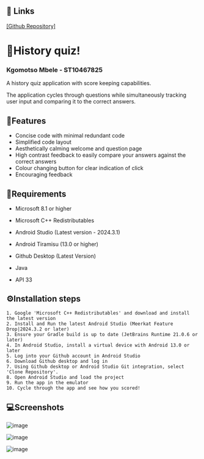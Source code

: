 ## 🔗 Links
[[Github Repository]](https://github.com/ST10467825/ST10467825_Assignment2)

# 📜History quiz!
### Kgomotso Mbele - ST10467825

A history quiz application with score keeping capabilities.

The application cycles through questions while simultaneously tracking user input and comparing it to the correct answers.

## 📱Features

 - Concise code with minimal redundant code
 - Simplified code layout
 - Aesthetically calming welcome and question page
 - High contrast feedback to easily compare your answers against the correct answers
 - Colour changing button for clear indication of click
 - Encouraging feedback

## 🔌Requirements

 - Microsoft 8.1 or higher

 - Microsoft C++ Redistributables

 - Android Studio (Latest version - 2024.3.1)

 - Android Tiramisu (13.0 or higher)

 - Github Desktop (Latest Version)

 - Java 

 - API 33


## ⚙️Installation steps
    1. Google 'Microsoft C++ Redistributables' and download and install the latest version
    2. Install and Run the latest Android Studio (Meerkat Feature Drop|2024.3.2 or later)
    3. Ensure your Gradle build is up to date (JetBrains Runtime 21.0.6 or later)
    4. In Android Studio, install a virtual device with Android 13.0 or later
    5. Log into your Github account in Android Studio
    6. Download Github desktop and log in
    7. Using Github desktop or Android Studio Git integration, select 'Clone Repository'.
    8. Open Android Studio and load the project 
    9. Run the app in the emulator
    10. Cycle through the app and see how you scored!


## 💻Screenshots
![image](https://github.com/user-attachments/assets/e1e7a2ba-5a55-4f45-a870-817d2a269dbe)

![image](https://github.com/user-attachments/assets/f57c7eee-9792-4bd9-8373-59981515ab06)

![image](https://github.com/user-attachments/assets/bbf6a0d6-0a1f-46ad-9510-80036606a147)





